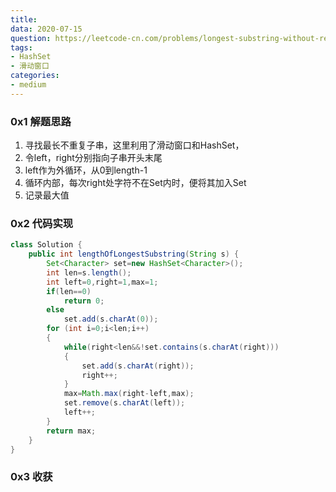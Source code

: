 ```yaml
---
title: 
data: 2020-07-15
question: https://leetcode-cn.com/problems/longest-substring-without-repeating-characters/
tags:
- HashSet
- 滑动窗口
categories:
- medium
---
```


### 0x1 解题思路

1. 寻找最长不重复子串，这里利用了滑动窗口和HashSet，
2. 令left，right分别指向子串开头末尾
3. left作为外循环，从0到length-1
4. 循环内部，每次right处字符不在Set内时，便将其加入Set
5. 记录最大值

### 0x2 代码实现

```java
class Solution {
    public int lengthOfLongestSubstring(String s) {
        Set<Character> set=new HashSet<Character>();
        int len=s.length();
        int left=0,right=1,max=1;
        if(len==0)
            return 0;
        else
            set.add(s.charAt(0));
        for (int i=0;i<len;i++)
        {
            while(right<len&&!set.contains(s.charAt(right)))
            {
                set.add(s.charAt(right));
                right++;
            }
            max=Math.max(right-left,max);
            set.remove(s.charAt(left));
            left++;
        }
        return max;
    }
}
```
### 0x3 收获
